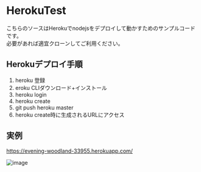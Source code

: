 # HerokuTest

こちらのソースはHerokuでnodejsをデプロイして動かすためのサンプルコードです。  
必要があれば適宜クローンしてご利用ください。  

## Herokuデプロイ手順
1. heroku 登録  
1. eroku CLIダウンロード+インストール  
1. heroku login  
1. heroku create  
1. git push heroku master  
1. heroku create時に生成されるURLにアクセス  

## 実例
https://evening-woodland-33955.herokuapp.com/    
   
![image](https://user-images.githubusercontent.com/78066183/105963433-57555a00-60c4-11eb-8a90-874f4a2eb67e.png)
